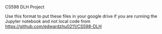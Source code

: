 CS598 DLH Project

Use this format to put these files in your google drive if you are running the Jupyter notebook and not local code from https://github.com/edwardzhu0211/CS598-DLH
